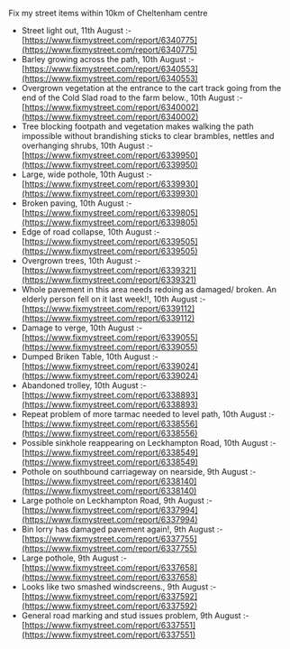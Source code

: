 Fix my street items within 10km of Cheltenham centre

<!-- fix_marker starts -->

- Street light out, 11th August :- [https://www.fixmystreet.com/report/6340775](https://www.fixmystreet.com/report/6340775)
- Barley growing across the path, 10th August :- [https://www.fixmystreet.com/report/6340553](https://www.fixmystreet.com/report/6340553)
- Overgrown vegetation at the entrance to the cart track going from the end of the Cold Slad road to the farm below., 10th August :- [https://www.fixmystreet.com/report/6340002](https://www.fixmystreet.com/report/6340002)
- Tree blocking footpath and vegetation makes walking the path impossible without brandishing sticks to clear brambles, nettles and overhanging shrubs, 10th August :- [https://www.fixmystreet.com/report/6339950](https://www.fixmystreet.com/report/6339950)
- Large, wide pothole, 10th August :- [https://www.fixmystreet.com/report/6339930](https://www.fixmystreet.com/report/6339930)
- Broken paving, 10th August :- [https://www.fixmystreet.com/report/6339805](https://www.fixmystreet.com/report/6339805)
- Edge of road collapse, 10th August :- [https://www.fixmystreet.com/report/6339505](https://www.fixmystreet.com/report/6339505)
- Overgrown trees, 10th August :- [https://www.fixmystreet.com/report/6339321](https://www.fixmystreet.com/report/6339321)
- Whole pavement in this area needs redoing as damaged/ broken. An elderly person fell on it last week!!, 10th August :- [https://www.fixmystreet.com/report/6339112](https://www.fixmystreet.com/report/6339112)
- Damage to verge, 10th August :- [https://www.fixmystreet.com/report/6339055](https://www.fixmystreet.com/report/6339055)
- Dumped Briken Table, 10th August :- [https://www.fixmystreet.com/report/6339024](https://www.fixmystreet.com/report/6339024)
- Abandoned trolley, 10th August :- [https://www.fixmystreet.com/report/6338893](https://www.fixmystreet.com/report/6338893)
- Repeat problem of more tarmac needed to level path, 10th August :- [https://www.fixmystreet.com/report/6338556](https://www.fixmystreet.com/report/6338556)
- Possible sinkhole reappearing on Leckhampton Road, 10th August :- [https://www.fixmystreet.com/report/6338549](https://www.fixmystreet.com/report/6338549)
- Pothole on southbound carriageway on nearside, 9th August :- [https://www.fixmystreet.com/report/6338140](https://www.fixmystreet.com/report/6338140)
- Large pothole on Leckhampton Road, 9th August :- [https://www.fixmystreet.com/report/6337994](https://www.fixmystreet.com/report/6337994)
- Bin lorry has damaged pavement again!, 9th August :- [https://www.fixmystreet.com/report/6337755](https://www.fixmystreet.com/report/6337755)
- Large pothole, 9th August :- [https://www.fixmystreet.com/report/6337658](https://www.fixmystreet.com/report/6337658)
- Looks like two smashed windscreens., 9th August :- [https://www.fixmystreet.com/report/6337592](https://www.fixmystreet.com/report/6337592)
- General road marking and stud issues problem, 9th August :- [https://www.fixmystreet.com/report/6337551](https://www.fixmystreet.com/report/6337551)

<!-- fix_marker ends -->